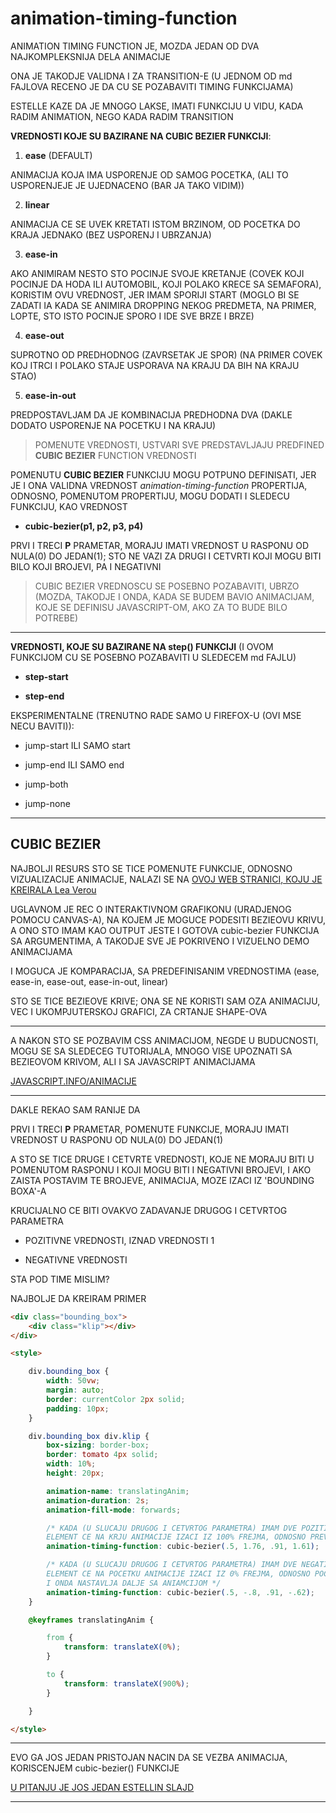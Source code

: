 # animation-timing-function

ANIMATION TIMING FUNCTION JE, MOZDA JEDAN OD DVA NAJKOMPLEKSNIJA DELA ANIMACIJE

ONA JE TAKODJE VALIDNA I ZA TRANSITION-E (U JEDNOM OD md FAJLOVA RECENO JE DA CU SE POZABAVITI TIMING FUNKCIJAMA)

ESTELLE KAZE DA JE MNOGO LAKSE, IMATI FUNKCIJU U VIDU, KADA RADIM ANIMATION, NEGO KADA RADIM TRANSITION

**VREDNOSTI KOJE SU BAZIRANE NA CUBIC BEZIER FUNKCIJI**:

1. **ease** (DEFAULT)

ANIMACIJA KOJA IMA USPORENJE OD SAMOG POCETKA, (ALI TO USPORENJEJE JE UJEDNACENO (BAR JA TAKO VIDIM))

2. **linear**

ANIMACIJA CE SE UVEK KRETATI ISTOM BRZINOM, OD POCETKA DO KRAJA JEDNAKO (BEZ USPORENJ I UBRZANJA)

3. **ease-in**

AKO ANIMIRAM NESTO STO POCINJE SVOJE KRETANJE (COVEK KOJI POCINJE DA HODA ILI AUTOMOBIL, KOJI POLAKO KRECE SA SEMAFORA), KORISTIM OVU VREDNOST, JER IMAM SPORIJI START (MOGLO BI SE ZADATI IA KADA SE ANIMIRA DROPPING NEKOG PREDMETA, NA PRIMER, LOPTE, STO ISTO POCINJE SPORO I IDE SVE BRZE I BRZE)

4. **ease-out**

SUPROTNO OD PREDHODNOG (ZAVRSETAK JE SPOR) (NA PRIMER COVEK KOJ ITRCI I POLAKO STAJE USPORAVA NA KRAJU DA BIH NA KRAJU STAO)

5. **ease-in-out**

PREDPOSTAVLJAM DA JE KOMBINACIJA PREDHODNA DVA (DAKLE DODATO USPORENJE NA POCETKU I NA KRAJU)

> POMENUTE VREDNOSTI, USTVARI SVE PREDSTAVLJAJU PREDFINED **CUBIC BEZIER** FUNCTION VREDNOSTI

POMENUTU **CUBIC BEZIER** FUNKCIJU MOGU POTPUNO DEFINISATI, JER JE I ONA VALIDNA VREDNOST *animation-timing-function* PROPERTIJA, ODNOSNO, POMENUTOM PROPERTIJU, MOGU DODATI I SLEDECU FUNKCIJU, KAO VREDNOST

- **cubic-bezier(p1, p2, p3, p4)**

PRVI I TRECI **P** PRAMETAR, MORAJU IMATI VREDNOST U RASPONU OD NULA(0) DO JEDAN(1); STO NE VAZI ZA DRUGI I CETVRTI KOJI MOGU BITI BILO KOJI BROJEVI, PA I NEGATIVNI

> CUBIC BEZIER VREDNOSCU SE POSEBNO POZABAVITI, UBRZO (MOZDA, TAKODJE I ONDA, KADA SE BUDEM BAVIO ANIMACIJAM, KOJE SE DEFINISU JAVASCRIPT-OM, AKO ZA TO BUDE BILO POTREBE)

****

**VREDNOSTI, KOJE SU BAZIRANE NA **step()** FUNKCIJI** (I OVOM FUNKCIJOM CU SE POSEBNO POZABAVITI U SLEDECEM md FAJLU)

- **step-start**

- **step-end**

EKSPERIMENTALNE (TRENUTNO RADE SAMO U FIREFOX-U (OVI MSE NECU BAVITI)):

- jump-start ILI SAMO start

- jump-end ILI SAMO end

- jump-both

- jump-none

****

## CUBIC BEZIER

NAJBOLJI RESURS STO SE TICE POMENUTE FUNKCIJE, ODNOSNO VIZUALIZACIJE ANIMACIJE, NALAZI SE NA [OVOJ WEB STRANICI, KOJU JE KREIRALA Lea Verou](http://cubic-bezier.com/#.17,.67,.83,.67)

UGLAVNOM JE REC O INTERAKTIVNOM GRAFIKONU (URADJENOG POMOCU CANVAS-A), NA KOJEM JE MOGUCE PODESITI BEZIEOVU KRIVU, A ONO STO IMAM KAO OUTPUT JESTE I GOTOVA cubic-bezier FUNKCIJA SA ARGUMENTIMA, A TAKODJE SVE JE POKRIVENO I VIZUELNO DEMO ANIMACIJAMA

I MOGUCA JE KOMPARACIJA, SA PREDEFINISANIM VREDNOSTIMA (ease, ease-in, ease-out, ease-in-out, linear)

STO SE TICE BEZIEOVE KRIVE; ONA SE NE KORISTI SAM OZA ANIMACIJU, VEC I  UKOMPJUTERSKOJ GRAFICI, ZA CRTANJE SHAPE-OVA

****

A NAKON STO SE POZBAVIM CSS ANIMACIJOM, NEGDE U BUDUCNOSTI, MOGU SE SA SLEDECEG TUTORIJALA, MNOGO VISE UPOZNATI SA BEZIEOVOM KRIVOM, ALI I SA JAVASCRIPT ANIMACIJAMA

[JAVASCRIPT.INFO/ANIMACIJE](https://javascript.info/animation)

****

DAKLE REKAO SAM RANIJE DA

PRVI I TRECI **P** PRAMETAR, POMENUTE FUNKCIJE, MORAJU IMATI VREDNOST U RASPONU OD NULA(0) DO JEDAN(1)

A STO SE TICE DRUGE I CETVRTE VREDNOSTI, KOJE NE MORAJU BITI U POMENUTOM RASPONU I KOJI MOGU BITI I NEGATIVNI BROJEVI, I AKO ZAISTA POSTAVIM TE BROJEVE, ANIMACIJA, MOZE IZACI IZ 'BOUNDING BOXA'-A

KRUCIJALNO CE BITI OVAKVO ZADAVANJE DRUGOG I CETVRTOG PARAMETRA

- POZITIVNE VREDNOSTI, IZNAD VREDNOSTI 1

- NEGATIVNE VREDNOSTI

STA POD TIME MISLIM?

NAJBOLJE DA KREIRAM PRIMER

```HTML
<div class="bounding_box">
    <div class="klip"></div>
</div>

<style>

    div.bounding_box {
        width: 50vw;
        margin: auto;
        border: currentColor 2px solid;
        padding: 10px;
    }

    div.bounding_box div.klip {
        box-sizing: border-box;
        border: tomato 4px solid;
        width: 10%;
        height: 20px;

        animation-name: translatingAnim;
        animation-duration: 2s;
        animation-fill-mode: forwards;

        /* KADA (U SLUCAJU DRUGOG I CETVRTOG PARAMETRA) IMAM DVE POZITIVNE VREDNOSTI, KOJE SU VECE OD 1
        ELEMENT CE NA KRJU ANIMACIJE IZACI IZ 100% FREJMA, ODNOSNO PREVAZICICE GA, PRE NEGO STO SE VRATI I ZAUSTAVI NA 100% */
        animation-timing-function: cubic-bezier(.5, 1.76, .91, 1.61);

        /* KADA (U SLUCAJU DRUGOG I CETVRTOG PARAMETRA) IMAM DVE NEGATIVNE VREDNOSTI
        ELEMENT CE NA POCETKU ANIMACIJE IZACI IZ 0% FREJMA, ODNOSNO POCECE SA ZAMISLJENOG FREJMA KOJI JE MANJI OD 0%,
        I ONDA NASTAVLJA DALJE SA ANIAMCIJOM */
        animation-timing-function: cubic-bezier(.5, -.8, .91, -.62);
    }

    @keyframes translatingAnim {

        from {
            transform: translateX(0%);
        }

        to {
            transform: translateX(900%);
        }

    }

</style>
```

****

EVO GA JOS JEDAN PRISTOJAN NACIN DA SE VEZBA ANIMACIJA, KORISCENJEM cubic-bezier() FUNKCIJE

[U PITANJU JE JOS JEDAN ESTELLIN SLAJD](https://estelle.github.io/cssmastery/animations/#slide45)

****